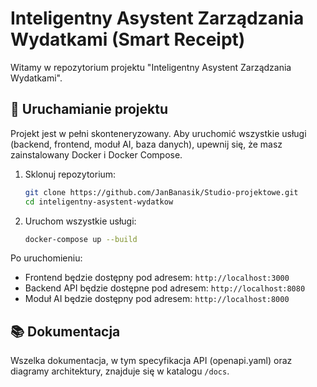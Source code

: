 # Inteligentny Asystent Zarządzania Wydatkami (Smart Receipt)

Witamy w repozytorium projektu "Inteligentny Asystent Zarządzania Wydatkami".

## 🚀 Uruchamianie projektu

Projekt jest w pełni skonteneryzowany. Aby uruchomić wszystkie usługi (backend, frontend, moduł AI, baza danych), upewnij się, że masz zainstalowany Docker i Docker Compose.

1.  Sklonuj repozytorium:
    ```bash
    git clone https://github.com/JanBanasik/Studio-projektowe.git
    cd inteligentny-asystent-wydatkow
    ```
2.  Uruchom wszystkie usługi:
    ```bash
    docker-compose up --build
    ```

Po uruchomieniu:
* Frontend będzie dostępny pod adresem: `http://localhost:3000`
* Backend API będzie dostępne pod adresem: `http://localhost:8080`
* Moduł AI będzie dostępny pod adresem: `http://localhost:8000`

## 📚 Dokumentacja

Wszelka dokumentacja, w tym specyfikacja API (openapi.yaml) oraz diagramy architektury, znajduje się w katalogu `/docs`.
